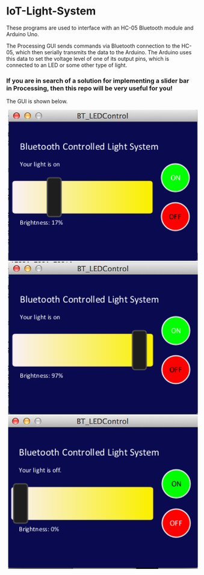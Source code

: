 # IoT-Light-System
These programs are used to interface with an HC-05 Bluetooth module and Arduino Uno.

The Processing GUI sends commands via Bluetooth connection to the HC-05, which then
serially transmits the data to the Arduino. The Arduino uses this data to set the 
voltage level of one of its output pins, which is connected to an LED or some other
type of light. 

### If you are in search of a solution for implementing a slider bar in Processing, then this repo will be very useful for you!

The GUI is shown below.

<img src="images/GUI_1.png" hspace="5">
<img src="images/GUI_2.png" hspace="5">
<img src="images/GUI_3.png" hspace="5">
